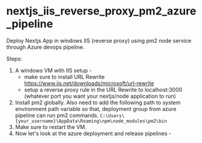 # nextjs_iis_reverse_proxy_pm2_azure_pipeline
Deploy Nextjs App in windows IIS (reverse proxy) using pm2 node service through Azure devops pipeline.

Steps: 

1. A windows VM with IIS setup -
    - make sure to install URL Rewrite https://www.iis.net/downloads/microsoft/url-rewrite
    - setup a reverse proxy rule in the URL Rewrite to localhost:3000 (whatever port you want your nextjs/node application to run)
2. Install pm2 globally. Also need to add the following path to system environment path variable so that, deployment group from azure pipeline can run pm2 commands.
   ```C:\Users\{your_username}\AppData\Roaming\npm\node_modules\pm2\bin```
3. Make sure to restart the VM.
4. Now let's look at the azure deployment and release pipelines -
